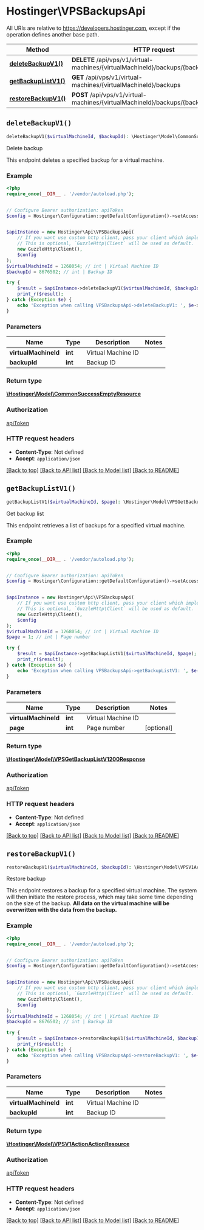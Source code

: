 # Hostinger\VPSBackupsApi

All URIs are relative to https://developers.hostinger.com, except if the operation defines another base path.

| Method | HTTP request | Description |
| ------------- | ------------- | ------------- |
| [**deleteBackupV1()**](VPSBackupsApi.md#deleteBackupV1) | **DELETE** /api/vps/v1/virtual-machines/{virtualMachineId}/backups/{backupId} | Delete backup |
| [**getBackupListV1()**](VPSBackupsApi.md#getBackupListV1) | **GET** /api/vps/v1/virtual-machines/{virtualMachineId}/backups | Get backup list |
| [**restoreBackupV1()**](VPSBackupsApi.md#restoreBackupV1) | **POST** /api/vps/v1/virtual-machines/{virtualMachineId}/backups/{backupId}/restore | Restore backup |


## `deleteBackupV1()`

```php
deleteBackupV1($virtualMachineId, $backupId): \Hostinger\Model\CommonSuccessEmptyResource
```

Delete backup

This endpoint deletes a specified backup for a virtual machine.

### Example

```php
<?php
require_once(__DIR__ . '/vendor/autoload.php');


// Configure Bearer authorization: apiToken
$config = Hostinger\Configuration::getDefaultConfiguration()->setAccessToken('YOUR_ACCESS_TOKEN');


$apiInstance = new Hostinger\Api\VPSBackupsApi(
    // If you want use custom http client, pass your client which implements `GuzzleHttp\ClientInterface`.
    // This is optional, `GuzzleHttp\Client` will be used as default.
    new GuzzleHttp\Client(),
    $config
);
$virtualMachineId = 1268054; // int | Virtual Machine ID
$backupId = 8676502; // int | Backup ID

try {
    $result = $apiInstance->deleteBackupV1($virtualMachineId, $backupId);
    print_r($result);
} catch (Exception $e) {
    echo 'Exception when calling VPSBackupsApi->deleteBackupV1: ', $e->getMessage(), PHP_EOL;
}
```

### Parameters

| Name | Type | Description  | Notes |
| ------------- | ------------- | ------------- | ------------- |
| **virtualMachineId** | **int**| Virtual Machine ID | |
| **backupId** | **int**| Backup ID | |

### Return type

[**\Hostinger\Model\CommonSuccessEmptyResource**](../Model/CommonSuccessEmptyResource.md)

### Authorization

[apiToken](../../README.md#apiToken)

### HTTP request headers

- **Content-Type**: Not defined
- **Accept**: `application/json`

[[Back to top]](#) [[Back to API list]](../../README.md#endpoints)
[[Back to Model list]](../../README.md#models)
[[Back to README]](../../README.md)

## `getBackupListV1()`

```php
getBackupListV1($virtualMachineId, $page): \Hostinger\Model\VPSGetBackupListV1200Response
```

Get backup list

This endpoint retrieves a list of backups for a specified virtual machine.

### Example

```php
<?php
require_once(__DIR__ . '/vendor/autoload.php');


// Configure Bearer authorization: apiToken
$config = Hostinger\Configuration::getDefaultConfiguration()->setAccessToken('YOUR_ACCESS_TOKEN');


$apiInstance = new Hostinger\Api\VPSBackupsApi(
    // If you want use custom http client, pass your client which implements `GuzzleHttp\ClientInterface`.
    // This is optional, `GuzzleHttp\Client` will be used as default.
    new GuzzleHttp\Client(),
    $config
);
$virtualMachineId = 1268054; // int | Virtual Machine ID
$page = 1; // int | Page number

try {
    $result = $apiInstance->getBackupListV1($virtualMachineId, $page);
    print_r($result);
} catch (Exception $e) {
    echo 'Exception when calling VPSBackupsApi->getBackupListV1: ', $e->getMessage(), PHP_EOL;
}
```

### Parameters

| Name | Type | Description  | Notes |
| ------------- | ------------- | ------------- | ------------- |
| **virtualMachineId** | **int**| Virtual Machine ID | |
| **page** | **int**| Page number | [optional] |

### Return type

[**\Hostinger\Model\VPSGetBackupListV1200Response**](../Model/VPSGetBackupListV1200Response.md)

### Authorization

[apiToken](../../README.md#apiToken)

### HTTP request headers

- **Content-Type**: Not defined
- **Accept**: `application/json`

[[Back to top]](#) [[Back to API list]](../../README.md#endpoints)
[[Back to Model list]](../../README.md#models)
[[Back to README]](../../README.md)

## `restoreBackupV1()`

```php
restoreBackupV1($virtualMachineId, $backupId): \Hostinger\Model\VPSV1ActionActionResource
```

Restore backup

This endpoint restores a backup for a specified virtual machine.  The system will then initiate the restore process, which may take some time depending on the size of the backup.  **All data on the virtual machine will be overwritten with the data from the backup.**

### Example

```php
<?php
require_once(__DIR__ . '/vendor/autoload.php');


// Configure Bearer authorization: apiToken
$config = Hostinger\Configuration::getDefaultConfiguration()->setAccessToken('YOUR_ACCESS_TOKEN');


$apiInstance = new Hostinger\Api\VPSBackupsApi(
    // If you want use custom http client, pass your client which implements `GuzzleHttp\ClientInterface`.
    // This is optional, `GuzzleHttp\Client` will be used as default.
    new GuzzleHttp\Client(),
    $config
);
$virtualMachineId = 1268054; // int | Virtual Machine ID
$backupId = 8676502; // int | Backup ID

try {
    $result = $apiInstance->restoreBackupV1($virtualMachineId, $backupId);
    print_r($result);
} catch (Exception $e) {
    echo 'Exception when calling VPSBackupsApi->restoreBackupV1: ', $e->getMessage(), PHP_EOL;
}
```

### Parameters

| Name | Type | Description  | Notes |
| ------------- | ------------- | ------------- | ------------- |
| **virtualMachineId** | **int**| Virtual Machine ID | |
| **backupId** | **int**| Backup ID | |

### Return type

[**\Hostinger\Model\VPSV1ActionActionResource**](../Model/VPSV1ActionActionResource.md)

### Authorization

[apiToken](../../README.md#apiToken)

### HTTP request headers

- **Content-Type**: Not defined
- **Accept**: `application/json`

[[Back to top]](#) [[Back to API list]](../../README.md#endpoints)
[[Back to Model list]](../../README.md#models)
[[Back to README]](../../README.md)
